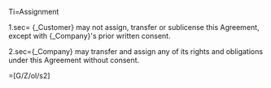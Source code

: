 Ti=Assignment

1.sec= {_Customer}  may not assign, transfer or sublicense this Agreement, except with {_Company}'s prior written consent.

2.sec={_Company} may transfer and assign any of its rights and obligations under this Agreement without consent.

=[G/Z/ol/s2]
